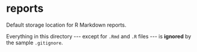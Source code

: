 reports
================

Default storage location for R Markdown reports.

Everything in this directory --- except for `.Rmd` and `.R` files --- is **ignored** by the sample `.gitignore`.
